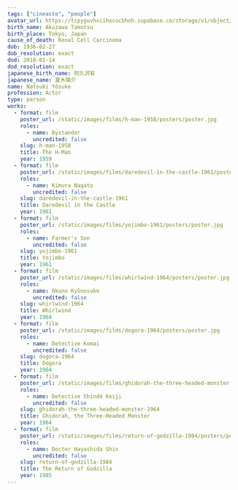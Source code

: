 ```yaml
---
tags: ["cineaste", "people"]
avatar_url: https://tcpyguvhxiihxcocbhoh.supabase.co/storage/v1/object/public/godzilla-cineaste-public/content/people/natsuki-yosuke/natsuki-yosuke.jpg
birth_name: Akuzawa Tamotsu
birth_place: Tokyo, Japan
cause_of_death: Renal Cell Carcinoma
dob: 1936-02-27
dob_resolution: exact
dod: 2018-01-14
dod_resolution: exact
japanese_birth_name: 阿久沢有
japanese_name: 夏木陽介
name: Natsuki Yôsuke
profession: Actor
type: person
works:
  - format: film
    poster_url: /static/images/films/h-man-1958/posters/poster.jpg
    roles:
      - name: Bystander
        uncredited: false
    slug: h-man-1958
    title: The H-Man
    year: 1959
  - format: film
    poster_url: /static/images/films/daredevil-in-the-castle-1961/posters/poster.jpg
    roles:
      - name: Kimura Nagato
        uncredited: false
    slug: daredevil-in-the-castle-1961
    title: Daredevil in the Castle
    year: 1961
  - format: film
    poster_url: /static/images/films/yojimbo-1961/posters/poster.jpg
    roles:
      - name: Farmer's Son
        uncredited: false
    slug: yojimbo-1961
    title: Yojimbo
    year: 1961
  - format: film
    poster_url: /static/images/films/whirlwind-1964/posters/poster.jpg
    roles:
      - name: Okuno Kyûnosuke
        uncredited: false
    slug: whirlwind-1964
    title: Whirlwind
    year: 1964
  - format: film
    poster_url: /static/images/films/dogora-1964/posters/poster.jpg
    roles:
      - name: Detective Komai
        uncredited: false
    slug: dogora-1964
    title: Dogora
    year: 1964
  - format: film
    poster_url: /static/images/films/ghidorah-the-three-headed-monster-1964/posters/poster.jpg
    roles:
      - name: Detective Shindô Keiji
        uncredited: false
    slug: ghidorah-the-three-headed-monster-1964
    title: Ghidorah, the Three-Headed Monster
    year: 1964
  - format: film
    poster_url: /static/images/films/return-of-godzilla-1984/posters/poster.jpg
    roles:
      - name: Doctor Hayashida Shin
        uncredited: false
    slug: return-of-godzilla-1984
    title: The Return of Godzilla
    year: 1985
---
```

